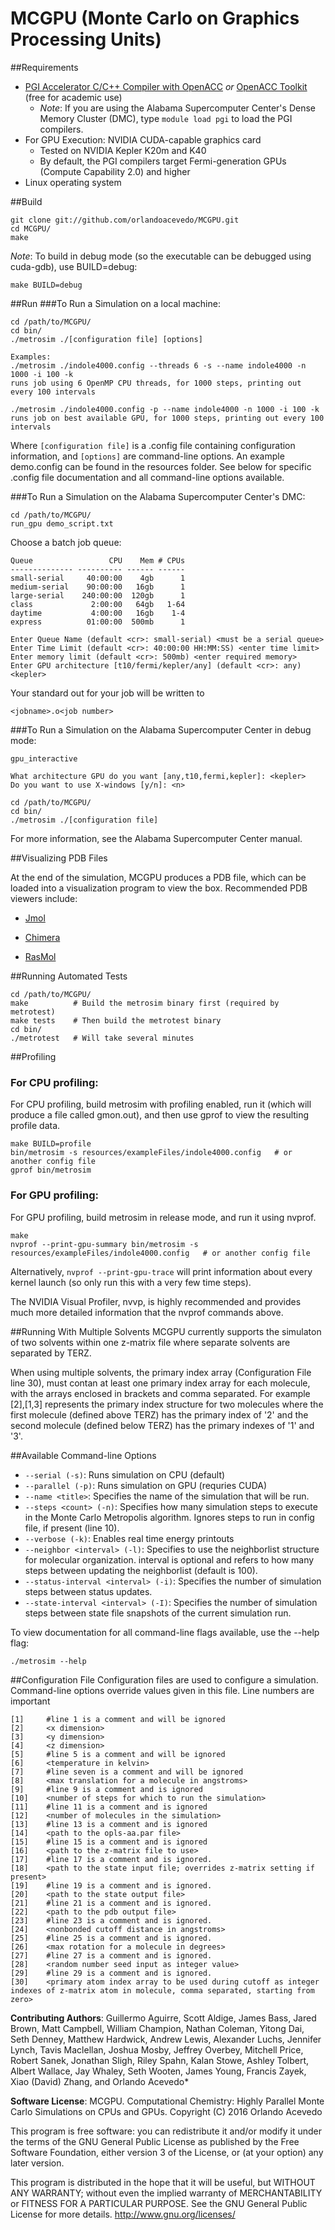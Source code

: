 MCGPU (Monte Carlo on Graphics Processing Units)
===============================================================

##Requirements
 * [PGI Accelerator C/C++ Compiler with OpenACC](https://www.pgroup.com/resources/accel.htm) *or*
   [OpenACC Toolkit](https://developer.nvidia.com/openacc-toolkit) (free for academic use)
    * *Note*: If you are using the Alabama Supercomputer Center's Dense Memory Cluster (DMC), type ```module load pgi``` to load the PGI compilers.
 * For GPU Execution: NVIDIA CUDA-capable graphics card
    * Tested on NVIDIA Kepler K20m and K40
    * By default, the PGI compilers target Fermi-generation GPUs (Compute Capability 2.0) and higher
 * Linux operating system

##Build
```
git clone git://github.com/orlandoacevedo/MCGPU.git
cd MCGPU/
make
```

*Note*: To build in debug mode (so the executable can be debugged using cuda-gdb), use BUILD=debug:
```
make BUILD=debug
```

##Run
###To Run a Simulation on a local machine:
```
cd /path/to/MCGPU/
cd bin/
./metrosim ./[configuration file] [options]

Examples:
./metrosim ./indole4000.config --threads 6 -s --name indole4000 -n 1000 -i 100 -k
runs job using 6 OpenMP CPU threads, for 1000 steps, printing out every 100 intervals

./metrosim ./indole4000.config -p --name indole4000 -n 1000 -i 100 -k
runs job on best available GPU, for 1000 steps, printing out every 100 intervals
```
Where `[configuration file]` is a .config file containing configuration information, and `[options]` are command-line options. An example demo.config can be found in the resources folder. See below for specific .config file documentation and all command-line options available.

###To Run a Simulation on the Alabama Supercomputer Center's DMC:
```
cd /path/to/MCGPU/
run_gpu demo_script.txt
```
Choose a batch job queue:
```
Queue                 CPU    Mem # CPUs
-------------- ---------- ------ ------
small-serial     40:00:00    4gb      1 
medium-serial    90:00:00   16gb      1 
large-serial    240:00:00  120gb      1 
class             2:00:00   64gb   1-64 
daytime           4:00:00   16gb    1-4 
express          01:00:00  500mb      1
```

```
Enter Queue Name (default <cr>: small-serial) <must be a serial queue>
Enter Time Limit (default <cr>: 40:00:00 HH:MM:SS) <enter time limit>
Enter memory limit (default <cr>: 500mb) <enter required memory>
Enter GPU architecture [t10/fermi/kepler/any] (default <cr>: any) <kepler>
```

Your standard out for your job will be written to 
```
<jobname>.o<job number>
```

###To Run a Simulation on the Alabama Supercomputer Center in debug mode:
```
gpu_interactive

What architecture GPU do you want [any,t10,fermi,kepler]: <kepler>
Do you want to use X-windows [y/n]: <n>

cd /path/to/MCGPU/
cd bin/
./metrosim ./[configuration file]

```

For more information, see the Alabama Supercomputer Center manual.

##Visualizing PDB Files

At the end of the simulation, MCGPU produces a PDB file, which can be loaded
into a visualization program to view the box.  Recommended PDB viewers
include:

* [Jmol](http://jmol.sourceforge.net/)

* [Chimera](https://www.cgl.ucsf.edu/chimera/)

* [RasMol](http://www.openrasmol.org/)

##Running Automated Tests
```
cd /path/to/MCGPU/
make          # Build the metrosim binary first (required by metrotest)
make tests    # Then build the metrotest binary
cd bin/
./metrotest   # Will take several minutes
```

##Profiling
### For CPU profiling:
For CPU profiling, build metrosim with profiling enabled, run it (which will
produce a file called gmon.out), and then use gprof to view the resulting
profile data.
```
make BUILD=profile
bin/metrosim -s resources/exampleFiles/indole4000.config   # or another config file
gprof bin/metrosim
```

### For GPU profiling:
For GPU profiling, build metrosim in release mode, and run it using nvprof.
```
make
nvprof --print-gpu-summary bin/metrosim -s resources/exampleFiles/indole4000.config   # or another config file
```
Alternatively, ```nvprof --print-gpu-trace``` will print information about every
kernel launch (so only run this with a very few time steps).

The NVIDIA Visual Profiler, nvvp, is highly recommended and provides much more
detailed information that the nvprof commands above.

##Running With Multiple Solvents
MCGPU currently supports the simulaton of two solvents within one z-matrix file where separate solvents are separated by TERZ.

When using multiple solvents, the primary index array (Configuration File line 30), must contan at least one primary index array for each molecule, with the arrays enclosed in brackets and comma separated. For example [2],[1,3] represents the primary index structure for two molecules where the first molecule (defined above TERZ) has the primary index of '2' and the second molecule (defined below TERZ) has the primary indexes of '1' and '3'.

##Available Command-line Options
 * `--serial (-s)`: Runs simulation on CPU (default)
 * `--parallel (-p)`: Runs simulation on GPU (requries CUDA)
 * `--name <title>`: Specifies the name of the simulation that will be run.
 * `--steps <count> (-n)`: Specifies how many simulation steps to execute in the Monte Carlo Metropolis algorithm. Ignores steps to run in config file, if present (line 10).
 * `--verbose (-k)`: Enables real time energy printouts
 * `--neighbor <interval> (-l)`: Specifies to use the neighborlist structure for molecular organization. interval is optional and refers to how many steps between updating the neighborlist (default is 100).
 * `--status-interval <interval> (-i)`: Specifies the number of simulation steps between status updates.
 * `--state-interval <interval> (-I)`: Specifies the number of simulation steps between state file snapshots of the current simulation run.

To view documentation for all command-line flags available, use the --help flag:
```
./metrosim --help
```

##Configuration File
Configuration files are used to configure a simulation. Command-line options override values given in this file.
Line numbers are important

```
[1]     #line 1 is a comment and will be ignored
[2]     <x dimension>
[3]     <y dimension>
[4]     <z dimension>
[5]     #line 5 is a comment and will be ignored
[6]     <temperature in kelvin>
[7]     #line seven is a comment and will be ignored
[8]     <max translation for a molecule in angstroms>
[9]     #line 9 is a comment and is ignored
[10]    <number of steps for which to run the simulation> 
[11]    #line 11 is a comment and is ignored
[12]    <number of molecules in the simulation>
[13]    #line 13 is a comment and is ignored
[14]    <path to the opls-aa.par file>
[15]    #line 15 is a comment and is ignored
[16]    <path to the z-matrix file to use>
[17]    #line 17 is a comment and is ignored.
[18]    <path to the state input file; overrides z-matrix setting if present>
[19]    #line 19 is a comment and is ignored.
[20]    <path to the state output file>
[21]    #line 21 is a comment and is ignored.
[22]    <path to the pdb output file>
[23]    #line 23 is a comment and is ignored.
[24]    <nonbonded cutoff distance in angstroms>
[25]    #line 25 is a comment and is ignored.
[26]    <max rotation for a molecule in degrees>
[27]    #line 27 is a comment and is ignored.
[28]    <random number seed input as integer value>
[29]    #line 29 is a comment and is ignored.
[30]    <primary atom index array to be used during cutoff as integer indexes of z-matrix atom in molecule, comma separated, starting from zero>
```

**Contributing Authors**: Guillermo Aguirre, Scott Aldige, James Bass, Jared Brown, Matt Campbell, William Champion, Nathan Coleman, Yitong Dai, Seth Denney, Matthew Hardwick, Andrew Lewis, Alexander Luchs, Jennifer Lynch, Tavis Maclellan, Joshua Mosby, Jeffrey Overbey, Mitchell Price, Robert Sanek, Jonathan Sligh, Riley Spahn, Kalan Stowe, Ashley Tolbert, Albert Wallace, Jay Whaley, Seth Wooten, James Young, Francis Zayek, Xiao (David) Zhang, and Orlando Acevedo*

**Software License**:
MCGPU. Computational Chemistry: Highly Parallel Monte Carlo Simulations on CPUs and GPUs.
Copyright (C) 2016  Orlando Acevedo

This program is free software: you can redistribute it and/or modify
it under the terms of the GNU General Public License as published by
the Free Software Foundation, either version 3 of the License, or
(at your option) any later version.

This program is distributed in the hope that it will be useful,
but WITHOUT ANY WARRANTY; without even the implied warranty of
MERCHANTABILITY or FITNESS FOR A PARTICULAR PURPOSE.  See the
GNU General Public License for more details. <http://www.gnu.org/licenses/>
